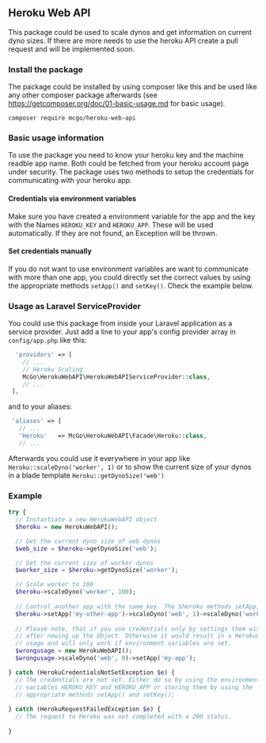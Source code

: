 ## Heroku Web API

This package could be used to scale dynos and get information on current dyno sizes. If there are more needs to use the heroku API create a pull request and will be implemented soon. 

### Install the package

The package could be installed by using composer like this and be used like any other composer package afterwards (see https://getcomposer.org/doc/01-basic-usage.md for basic usage).

```
composer require mcgo/heroku-web-api
```

### Basic usage information

To use the package you need to know your heroku key and the machine readble app name. Both could be fetched from your heroku account page under security. The package uses two methods to setup the credentials for communicating with your heroku app. 

#### Credentials via environment variables
 
Make sure you have created a environment variable for the app and the key with the Names `HEROKU_KEY` and `HEROKU_APP`. These will be used automatically. If they are not found, an Exception will be thrown.

#### Set credentials manually

If you do not want to use environment variables are want to communicate with more than one app, you could directly set the correct values by using the appropriate methods `setApp()` and `setKey()`. Check the example below.
 
### Usage as Laravel ServiceProvider

You could use this package from inside your Laravel application as a service provider. Just add a line to your app's config provider array in `config/app.php` like this:
 
 ```PHP
   'providers' => [   
     // ...   
     // Heroku Scaling
     McGo\HerokuWebAPI\HerokuWebAPIServiceProvider::class,
     // ...
  ],
 ```
 
 and to your aliases: 
 
 ```PHP
  'aliases' => [
    // ...
    'Heroku'   => McGo\HerokuWebAPI\Facade\Heroku::class,
    // ...
 ```
 Afterwards you could use it everywhere in your app like `Heroku::scaleDyno('worker', 1)` or to show the current size of your dynos in a blade template `Heroku::getDynoSize('web')`
 
### Example
 
```PHP
try {
  // Instantiate a new HerokuWebAPI object
  $heroku = new HerokuWebAPI();

  // Get the current dyno size of web dynos
  $web_size = $heroku->getDynoSize('web');

  // Get the current siez of worker dynos
  $worker_size = $heroku->getDynoSize('worker');

  // Scale worker to 100
  $heroku->scaleDyno('worker', 100);
  
  // Control another app with the same key. The $heroku methods setApp, setKey and scaleDyno support method chaining, so you could do something like this.
  $heroku->setApp('my-other-app')->scaleDyno('web', 1)->scaleDyno('worker', 0);
  
  // Please note, that if you use credentials only by settings them with the methods, it is important to do it directly
  // after newing up the Object. Otherwise it would result in a HerokuCredentialsNotSetException. This is no correct
  // usage and will only work if environment variables are set.
  $wrongusage = new HerokuWebAPI();
  $wrongusage->scaleDyno('web', 0)->setApp('my-app');

} catch (HerokuCredentialsNotSetException $e) {
  // The credentials are not set. Either do so by using the environment
  // variables HEROKU_KEY and HEROKU_APP or storing them by using the
  // appropriate methods setApp() and setKey();
  
} catch (HerokuRequestFailedException $e) {
  // The request to Heroku was not completed with a 200 status.
    
}
```